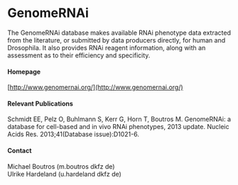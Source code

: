 # GenomeRNAi
The GenomeRNAi database makes available RNAi phenotype data extracted from the literature, or submitted by data producers directly, for human and Drosophila. It also provides RNAi reagent information, along with an assessment as to their efficiency and specificity.

#### Homepage
[http://www.genomernai.org/](http://www.genomernai.org/)

#### Relevant Publications
Schmidt EE, Pelz O, Buhlmann S, Kerr G, Horn T, Boutros M. GenomeRNAi: a database for cell-based and in vivo RNAi phenotypes, 2013 update. Nucleic Acids Res. 2013;41(Database issue):D1021-6.

#### Contact
Michael Boutros (m.boutros <at> dkfz <dot> de)<br/>Ulrike Hardeland (u.hardeland <at> dkfz <dot> de)

